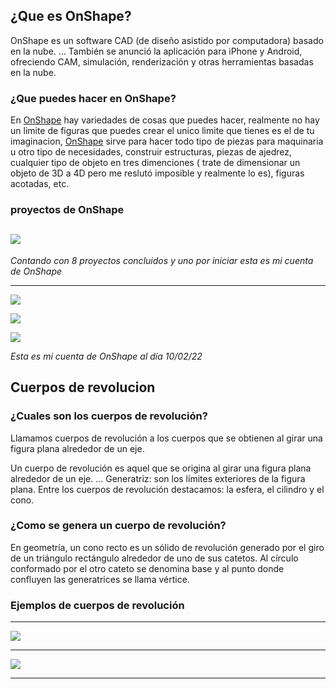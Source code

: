 ## ¿Que es OnShape?

OnShape es un software CAD (de diseño asistido por computadora) basado en la nube. ... También se anunció la aplicación para iPhone y Android, ofreciendo CAM, simulación, renderización y otras herramientas basadas en la nube.

### ¿Que puedes hacer en OnShape?

En [OnShape](https://www.onshape.com/en/) hay variedades de cosas que puedes hacer, realmente no hay un limite de figuras que puedes crear
el unico  limite que tienes es el de tu imaginacion, [OnShape](https://www.onshape.com/en/) sirve para hacer todo tipo de piezas para maquinaria u otro tipo de necesidades, construir estructuras, piezas de ajedrez, cualquier tipo de objeto en tres dimenciones ( trate de dimensionar un objeto de 3D a 4D pero me reslutó imposible y realmente lo es), figuras acotadas, etc. 

### proyectos de OnShape

![](https://github.com/Samael696/3D/blob/main/images/Captura%20de%20pantalla%20de%202022-01-20%2011-57-39.png?raw=true)
------

*Contando con 8 proyectos concluidos y uno por iniciar esta es mi cuenta de OnShape*

---------------------

![](https://github.com/Samael696/3D/blob/main/images/Captura%20de%20pantalla%20de%202022-02-10%2010-56-24.png?raw=true)

![](https://github.com/Samael696/3D/blob/main/images/Captura%20de%20pantalla%20de%202022-02-10%2010-56-27.png?raw=true)

![](https://github.com/Samael696/3D/blob/main/images/Captura%20de%20pantalla%20de%202022-02-10%2010-56-28.png?raw=true)

*Esta es mi cuenta de OnShape al día 10/02/22*

## Cuerpos de revolucion

### ¿Cuales son los cuerpos de revolución?

Llamamos cuerpos de revolución a los cuerpos que se obtienen al girar una figura plana alrededor de un eje.

Un cuerpo de revolución es aquel que se origina al girar una figura plana alrededor de un eje. ... Generatriz: son los límites exteriores de la figura plana. Entre los cuerpos de revolución destacamos: la esfera, el cilindro y el cono.

### ¿Como se genera un cuerpo de revolución?

En geometría, un cono recto es un sólido de revolución generado por el giro de un triángulo rectángulo alrededor de uno de sus catetos. Al círculo conformado por el otro cateto se denomina base y al punto donde confluyen las generatrices se llama vértice.


### Ejemplos de cuerpos de revolución

---------------------

![](https://github.com/Samael696/3D/blob/main/images/Captura%20de%20pantalla%20de%202022-02-10%2011-53-57.png?raw=true)

---------------------

![](https://github.com/Samael696/3D/blob/main/images/Captura%20de%20pantalla%20de%202022-02-10%2011-53-31.png?raw=trueg)

---------------------












































































